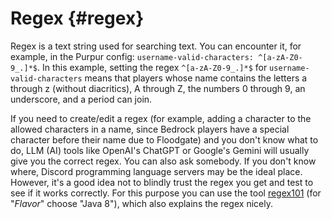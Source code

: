 # Regex {#regex}
Regex is a text string used for searching text. You can encounter it, for example, in the Purpur config: `username-valid-characters: ^[a-zA-Z0-9_.]*$`. In this example, setting the regex `^[a-zA-Z0-9_.]*$` for `username-valid-characters` means that players whose name contains the letters a through z (without diacritics), A through Z, the numbers 0 through 9, an underscore, and a period can join.

If you need to create/edit a regex (for example, adding a character to the allowed characters in a name, since Bedrock players have a special character before their name due to Floodgate) and you don't know what to do, LLM (AI) tools like OpenAI's ChatGPT or Google's Gemini will usually give you the correct regex. You can also ask somebody. If you don't know where, Discord programming language servers may be the ideal place. However, it's a good idea not to blindly trust the regex you get and test to see if it works correctly. For this purpose you can use the tool [regex101](https://regex101.com/) (for "*Flavor*" choose "Java 8"), which also explains the regex nicely.